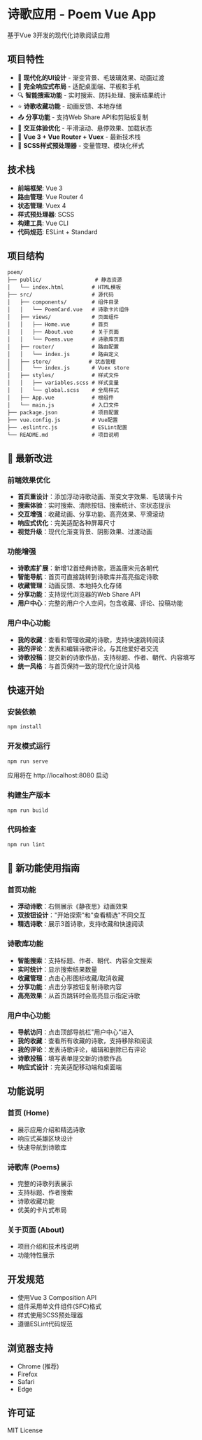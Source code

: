 # 诗歌应用 - Poem Vue App

基于Vue 3开发的现代化诗歌阅读应用

## 项目特性

- 🎨 **现代化的UI设计** - 渐变背景、毛玻璃效果、动画过渡
- 📱 **完全响应式布局** - 适配桌面端、平板和手机
- 🔍 **智能搜索功能** - 实时搜索、防抖处理、搜索结果统计
- ⭐ **诗歌收藏功能** - 动画反馈、本地存储
- 📤 **分享功能** - 支持Web Share API和剪贴板复制
- 🎯 **交互体验优化** - 平滑滚动、悬停效果、加载状态
- 🚀 **Vue 3 + Vue Router + Vuex** - 最新技术栈
- 💅 **SCSS样式预处理器** - 变量管理、模块化样式

## 技术栈

- **前端框架**: Vue 3
- **路由管理**: Vue Router 4
- **状态管理**: Vuex 4
- **样式预处理器**: SCSS
- **构建工具**: Vue CLI
- **代码规范**: ESLint + Standard

## 项目结构

```
poem/
├── public/                 # 静态资源
│   └── index.html         # HTML模板
├── src/                   # 源代码
│   ├── components/        # 组件目录
│   │   └── PoemCard.vue   # 诗歌卡片组件
│   ├── views/             # 页面组件
│   │   ├── Home.vue       # 首页
│   │   ├── About.vue      # 关于页面
│   │   └── Poems.vue      # 诗歌库页面
│   ├── router/            # 路由配置
│   │   └── index.js       # 路由定义
│   ├── store/            # 状态管理
│   │   └── index.js       # Vuex store
│   ├── styles/            # 样式文件
│   │   ├── variables.scss # 样式变量
│   │   └── global.scss    # 全局样式
│   ├── App.vue            # 根组件
│   └── main.js            # 入口文件
├── package.json           # 项目配置
├── vue.config.js          # Vue配置
├── .eslintrc.js           # ESLint配置
└── README.md              # 项目说明
```

## 🎯 最新改进

### 前端效果优化
- **首页重设计**：添加浮动诗歌动画、渐变文字效果、毛玻璃卡片
- **搜索体验**：实时搜索、清除按钮、搜索统计、空状态提示
- **交互增强**：收藏动画、分享功能、高亮效果、平滑滚动
- **响应式优化**：完美适配各种屏幕尺寸
- **视觉升级**：现代化渐变背景、阴影效果、过渡动画

### 功能增强
- **诗歌库扩展**：新增12首经典诗歌，涵盖唐宋元各朝代
- **智能导航**：首页可直接跳转到诗歌库并高亮指定诗歌
- **收藏管理**：动画反馈、本地持久化存储
- **分享功能**：支持现代浏览器的Web Share API
- **用户中心**：完整的用户个人空间，包含收藏、评论、投稿功能

### 用户中心功能
- **我的收藏**：查看和管理收藏的诗歌，支持快速跳转阅读
- **我的评论**：发表和编辑诗歌评论，与其他爱好者交流
- **诗歌投稿**：提交新的诗歌作品，支持标题、作者、朝代、内容填写
- **统一风格**：与首页保持一致的现代化设计风格

## 快速开始

### 安装依赖
```bash
npm install
```

### 开发模式运行
```bash
npm run serve
```
应用将在 http://localhost:8080 启动

### 构建生产版本
```bash
npm run build
```

### 代码检查
```bash
npm run lint
```

## 🚀 新功能使用指南

### 首页功能
- **浮动诗歌**：右侧展示《静夜思》动画效果
- **双按钮设计**："开始探索"和"查看精选"不同交互
- **精选诗歌**：展示3首诗歌，支持收藏和快速阅读

### 诗歌库功能
- **智能搜索**：支持标题、作者、朝代、内容全文搜索
- **实时统计**：显示搜索结果数量
- **收藏管理**：点击心形图标收藏/取消收藏
- **分享功能**：点击分享按钮复制诗歌内容
- **高亮效果**：从首页跳转时会高亮显示指定诗歌

### 用户中心功能
- **导航访问**：点击顶部导航栏"用户中心"进入
- **我的收藏**：查看所有收藏的诗歌，支持移除和阅读
- **我的评论**：发表诗歌评论，编辑和删除已有评论
- **诗歌投稿**：填写表单提交新的诗歌作品
- **响应式设计**：完美适配移动端和桌面端

## 功能说明

### 首页 (Home)
- 展示应用介绍和精选诗歌
- 响应式英雄区块设计
- 快速导航到诗歌库

### 诗歌库 (Poems)
- 完整的诗歌列表展示
- 支持标题、作者搜索
- 诗歌收藏功能
- 优美的卡片式布局

### 关于页面 (About)
- 项目介绍和技术栈说明
- 功能特性展示

## 开发规范

- 使用Vue 3 Composition API
- 组件采用单文件组件(SFC)格式
- 样式使用SCSS预处理器
- 遵循ESLint代码规范

## 浏览器支持

- Chrome (推荐)
- Firefox
- Safari
- Edge

## 许可证

MIT License